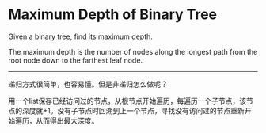 Maximum Depth of Binary Tree
===

Given a binary tree, find its maximum depth.

The maximum depth is the number of nodes along the longest path from the root node down to the farthest leaf node.

---

递归方式很简单，也容易懂。但是非递归怎么做呢？

用一个list保存已经访问过的节点，从根节点开始遍历，每遍历一个子节点，该节点的深度就+1。没有子节点时回溯到上一个节点，寻找没有访问过的节点重新开始遍历，从而得出最大深度。
